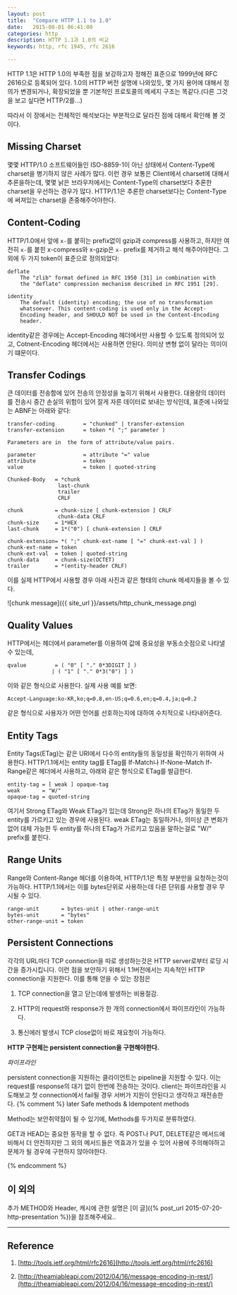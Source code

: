 ```yaml
---
layout: post
title:  "Compare HTTP 1.1 to 1.0"
date:   2015-08-01 06:41:00
categories: http
description: HTTP 1.1과 1.0의 비교
keywords: http, rfc 1945, rfc 2616

---
```


HTTP 1.1은 HTTP 1.0의 부족한 점을 보강하고자 정해진 표준으로 1999년에 RFC 2616으로 등록되어 있다. 1.0의 HTTP 버전 설명에 나와있듯, 몇 가지 용어에 대해서 정의가 변경되거나, 확장되었을 뿐 기본적인 프로토콜의 메세지 구조는 똑같다.(다른 그것을 보고 싶다면 HTTP/2를...)

따라서 이 장에서는 전체적인 해석보다는 부분적으로 달라진 점에 대해서 확인해 볼 것이다.


Missing Charset
----

몇몇 HTTP/1.0 소프트웨어들인 ISO-8859-1이 아닌 상태에서 Content-Type에 charset을 병기하지 않은 사례가 많다. 이런 경우 보통은 Client에서 charset에 대해서 추론을하는데, 몇몇 낡은 브라우저에서는 Content-Type의 charset보다 추론한 charset을 우선하는 경우가 많다. HTTP/1.1은 추론한 charset보다는 Content-Type에 써져있는 charset을 존중해주어야한다.


Content-Coding
----

HTTP/1.0에서 앞에 ```x-```를 붙히는 prefix없이 gzip과 compress를 사용하고, 하지만 여전히 ```x-```를 붙힌 x-compress와 x-gzip은 ```x-``` prefix를 제거하고 해석 해주어야한다. 그외에 두 가지 token이 표준으로 정의되었다:

	deflate
	    The "zlib" format defined in RFC 1950 [31] in combination with
	    the "deflate" compression mechanism described in RFC 1951 [29].
	    
	identity
		The default (identity) encoding; the use of no transformation
		whatsoever. This content-coding is used only in the Accept-
		Encoding header, and SHOULD NOT be used in the Content-Encoding
		header.


identity같은 경우에는 Accept-Encoding 헤더에서만 사용할 수 있도록 정의되어 있고, Cotnent-Encoding 헤더에서는 사용하면 안된다. 의미상 변형 없이 달라는 의미이기 떄문이다.

Transfer Codings
----

큰 데이터를 전송함에 있어 전송의 안정성을 높히기 위해서 사용한다. 대용량의 데이터를 전송시 중간 손실의 위험이 있어 잘게 자른 데이터로 보내는 방식인데, 
표준에 나와있는 ABNF는 아래와 같다:

	transfer-coding         = "chunked" | transfer-extension
	transfer-extension      = token *( ";" parameter )

	Parameters are in  the form of attribute/value pairs.

	parameter               = attribute "=" value
	attribute               = token
	value                   = token | quoted-string

	Chunked-Body   = *chunk
	                last-chunk
	                trailer
	                CRLF

	chunk          = chunk-size [ chunk-extension ] CRLF
	                chunk-data CRLF
	chunk-size     = 1*HEX
	last-chunk     = 1*("0") [ chunk-extension ] CRLF

	chunk-extension= *( ";" chunk-ext-name [ "=" chunk-ext-val ] )
	chunk-ext-name = token
	chunk-ext-val  = token | quoted-string
	chunk-data     = chunk-size(OCTET)
	trailer        = *(entity-header CRLF)

이를 실제 HTTP에서 사용할 경우 아래 사진과 같은 형태의 chunk 메세지들을 볼 수 있다.

![chunk message]({{ site_url }}/assets/http_chunk_message.png)


Quality Values
----

HTTP에서는 헤더에서 parameter를 이용하여 값에 중요성을  부동소숫점으로 나타낼 수 있는데,

	qvalue         = ( "0" [ "." 0*3DIGIT ] )
	              | ( "1" [ "." 0*3("0") ] )

이와 같은 형식으로 사용한다. 실제 사용 예를 보면:

	Accept-Language:ko-KR,ko;q=0.8,en-US;q=0.6,en;q=0.4,ja;q=0.2

같은 형식으로 사용자가 어떤 언어를 선호하는지에 대하여 수치적으로 나타내어준다.

Entity Tags
----

Entity Tags(ETag)는 같은 URI에서 다수의 entity들의 동일성을 확인하기 위하여 사용한다. HTTP/1.1에서는 entity tag를 ETag를 If-Match나 If-None-Match If-Range같은 헤더에서 사용하고, 아래와 같은 형식으로 ETag를 발급한다.

	entity-tag = [ weak ] opaque-tag
	weak       = "W/"
	opaque-tag = quoted-string

여기서 Strong ETag와 Weak ETag가 있는데 Strong은 하나의 ETag가 동일한 두 entity를 가르키고 있는 경우에 사용된다. weak ETag는 동일하거나, 의미상 큰 변화가 없어 대체 가능한 두 entity를 하나의 ETag가 가르키고 있음을 말하는걸로 "W/" prefix를 붙힌다.


Range Units
----

Range와 Content-Range 헤더를 이용하여, HTTP/1.1은 특정 부분만을 요청하는것이 가능하다. HTTP/1.1에서는 이를 bytes단위로 사용하는데 다른 단위를 사용할 경우 무시될 수 있다.

	range-unit       = bytes-unit | other-range-unit
	bytes-unit       = "bytes"
	other-range-unit = token


Persistent Connections
----

각각의 URL마다 TCP connection을 따로 생성하는것은 HTTP server로부터 로딩 시간을 증가시킵니다. 이런 점을 보안하기 위해서 1.1버전에서는 지속적인 HTTP connection을 지원한다. 이를 통해 얻을 수 있는 장점은

1. TCP connection을 열고 닫는데에 발생하는 비용절감.

1. HTTP의 request와 response가 한 개의 connection에서 파이프라인이 가능하다.

1. 통신에러 발생시 TCP close없이 바로 재요청이 가능하다.

**HTTP 구현체는 persistent connection을 구현해야한다.**


*파이프라인*

persistent connection을 지원하는 클라이언트는 pipeline을 지원할 수 있다. 이는 request를 response의 대기 없이 한번에 전송하는 것이다.
client는 파이프라인을 시도해보고 첫 connection에서 fail될 경우 서버가 지원이 안된다고 생각하고 재전송한다.
{% comment %}
later
Safe methods & Idempotent methods

Method는 보안취약점이 될 수 있기에, Methods를 두가지로 분류하였다.

GET과 HEAD는 중요한 동작을 할 수 없다. 즉 POST나 PUT, DELETE같은 메서드에 비해서 더 안전하지만 그 외의 메서드들은 역효과가 있을 수 있어 사용에 주의해야하고 문제가 될 경우에 구현하지 않아야한다.

{% endcomment %}

이 외의
----

추가 METHOD와 Header, 캐시에 관한 설명은 [이 글]({% post_url 2015-07-20-http-presentation %})을 참조해주세요..


-----

Reference
----

1. [http://tools.ietf.org/html/rfc2616](http://tools.ietf.org/html/rfc2616)

1. [http://theamiableapi.com/2012/04/16/message-encoding-in-rest/](http://theamiableapi.com/2012/04/16/message-encoding-in-rest/)
